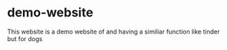 # demo-website
This website is a demo website of and having a similiar function like tinder but for dogs
